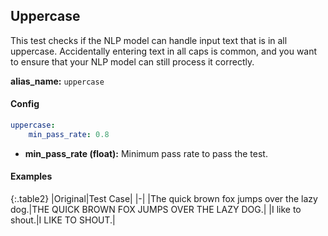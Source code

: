 
<div class="h3-box" markdown="1">

## Uppercase

This test checks if the NLP model can handle input text that is in all uppercase. Accidentally entering text in all caps is common, and you want to ensure that your NLP model can still process it correctly.

**alias_name:** `uppercase`

</div><div class="h3-box" markdown="1">

#### Config
```yaml
uppercase:
    min_pass_rate: 0.8
```
- **min_pass_rate (float):** Minimum pass rate to pass the test.

</div><div class="h3-box" markdown="1">

#### Examples

{:.table2}
|Original|Test Case|
|-|
|The quick brown fox jumps over the lazy dog.|THE QUICK BROWN FOX JUMPS OVER THE LAZY DOG.|
|I like to shout.|I LIKE TO SHOUT.|

</div>